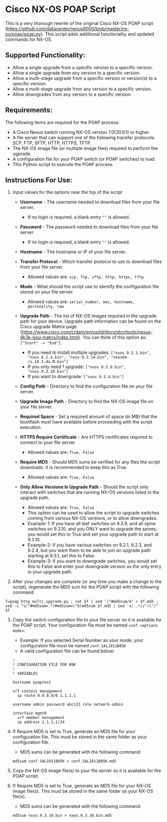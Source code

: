 # Cisco NX-OS POAP Script
This is a very thorough rewrite of the original Cisco NX-OS POAP script (https://github.com/datacenter/nexus9000/blob/master/nx-os/poap/poap.py).
This script adds additional functionality and updated commands for NX-OS.

## Supported Functionality:
- Allow a single upgrade from a specific version to a specific version.
- Allow a single upgrade from any version to a specific version.
- Allow a multi-stage upgrade from a specific version or version(s) to a specific version.
- Allow a multi-stage upgrade from any version to a specific version.
- Allow downgrades from any version to a specific version.

## Requirements:
The following items are required for the POAP process:
- A Cisco Nexus switch running NX-OS version 7.0(3)I3(1) or higher.
- A file server that can support one of the following transfer protocols: SCP, FTP, SFTP, HTTP, HTTPS, TFTP.
- The NX-OS image file (or multiple image files) required to perform the ugprade.
- A configuration file for your POAP switch (or POAP switches) to load.
- This Python script to execute the POAP process.

## Instructions For Use:
1. Input values for the options near the top of the script

    * **Username** - The username needed to download files from your file server.
        * If no login is required, a blank entry `""` is allowed.

    * **Password** - The password needed to download files from your file server.
        * If no login is required, a blank entry `""` is allowed.

    * **Hostname** - The hostname or IP of your file server.

    * **Transfer Protocol** - Which transfer protocol to use to download files from your file server.
        * Allowed values are: `scp, ftp, sftp, http, https, tftp`

    * **Mode** - What should the script use to identify the configuration file stored on your file server.
        * Allowed values are: `serial_number, mac, hostname, personality, raw`

    * **Upgrade Path** - The list of NX-OS images required in the upgrade path for your device. Upgrade path information can be found on the Cisco upgrade Matrix page (https://www.cisco.com/c/dam/en/us/td/docs/dcn/tools/nexus-9k3k-issu-matrix/index.html). You can think of this option as: `["Start" -> "End"]`.
        * If you need to install multiple upgrades: `["nxos.9.2.1.bin", "nxos.9.2.4.bin", "nxos.9.3.14.bin", "nxos64-cs.10.3.4a.M.bin"]`
        * If you only need 1 upgrade: `["nxos.9.3.9.bin", "nxos.9.3.10.bin"]`
        * If you want to downgrade: `["nxos.9.2.4.bin"]`

    * **Config Path** - Directory to find the configuration file on your file server.

    * **Upgrade Image Path** - Directory to find the NX-OS image file on your file server.

    * **Required Space** - Set a required amount of space (in MB) that the bootflash must have available before proceeding with the script execution.

    * **HTTPS Require Certificate** - Are HTTPS certificates required to connect to your file server
        * Allowed values are: `True, False`

    * **Require MD5** - Should MD5 sums be verified for any files the script downloads. It is recommended to keep this as True.
        * Allowed values are: `True, False`

    * **Only Allow Versions In Upgrade Path** - Should the script only interact with switches that are running NX-OS versions listed in the upgrade path.
        * Allowed values are: `True, False`
        * This option can be used to allow the script to upgrade switches coming from various NX-OS versions, or to allow downgrades.
        * Example-1: If you have all leaf switches on 9.3.9, and all spine switches on 9.3.10, and you ONLY want to upgrade the spines, you would set this to True and set your upgrade path to start at 9.3.10.
        * Example-2: If you have various switches on 9.2.1, 9.2.3, and 9.2.4, but you want them to be able to join an upgrade path starting at 9.3.1, set this to False.
        * Example-3: If you want to downgrade switches, you would set this to False and enter your downgrade version as the only entry in your upgrade path.

2. After your changes are complete (or any time you make a change to the script), regenerate the MD5 sum for the POAP script with the following command:
```
f=poap_http_multi_upgrade.py ; cat $f | sed '/^#md5sum/d' > $f.md5 ; sed -i "s/^#md5sum=.*/#md5sum=\"$(md5sum $f.md5 | sed 's/ .*//')\"/" $f
```

3. Copy the switch configuration file to your file server so it is available for the POAP script. Your configuration file must be named `conf.<options mode>`.
    * Example: If you selected Serial Number as your mode, your configuration file must be named `conf.SAL1911B05K`
    * A valid configuration file can be found below:
    ```
    !
    ! CONFIGURATION FILE FOR N9K
    !
    ! VARIABLES

    hostname poaptest

    vrf context management
      ip route 0.0.0.0/0 1.1.1.1

    username admin password abc123 role network-admin

    interface mgmt0
      vrf member management
      ip address 1.1.1.2/24
    ```

4. If Require MD5 is set to True, generate an MD5 file for your configuration file. This must be stored in the same folder as your configuration file.
    * MD5 sums can be generated with the following command:
    ```
    md5sum conf.SAL1911B05K > conf.SAL1911B05K.md5
    ```
5. Copy the NX-OS image file(s) to your file server so it is available for the POAP script.

6. If Require MD5 is set to True, generate an MD5 file for your NX-OS image file(s). This must be stored in the same folder as your NX-OS file(s).
    * MD5 sums can be generated with the following command:
    ```
    md5sum nxos.9.3.10.bin > nxos.9.3.10.bin.md5
    ```